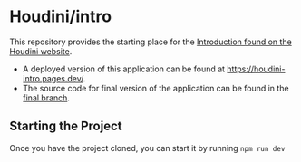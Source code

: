 # Houdini/intro

This repository provides the starting place for the [Introduction found on the Houdini website](https://www.houdinigraphql.com/intro/welcome). 

- A deployed version of this application can be found at https://houdini-intro.pages.dev/. 
- The source code for final version of the application can be found in the [final branch](https://github.com/HoudiniGraphql/intro/tree/final).

## Starting the Project

Once you have the project cloned, you can start it by running `npm run dev`
